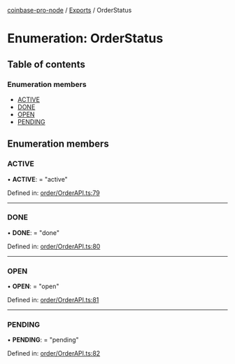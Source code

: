 [coinbase-pro-node](../README.md) / [Exports](../modules.md) / OrderStatus

# Enumeration: OrderStatus

## Table of contents

### Enumeration members

- [ACTIVE](orderstatus.md#active)
- [DONE](orderstatus.md#done)
- [OPEN](orderstatus.md#open)
- [PENDING](orderstatus.md#pending)

## Enumeration members

### ACTIVE

• **ACTIVE**: = "active"

Defined in: [order/OrderAPI.ts:79](https://github.com/bennycode/coinbase-pro-node/blob/baa73d4/src/order/OrderAPI.ts#L79)

---

### DONE

• **DONE**: = "done"

Defined in: [order/OrderAPI.ts:80](https://github.com/bennycode/coinbase-pro-node/blob/baa73d4/src/order/OrderAPI.ts#L80)

---

### OPEN

• **OPEN**: = "open"

Defined in: [order/OrderAPI.ts:81](https://github.com/bennycode/coinbase-pro-node/blob/baa73d4/src/order/OrderAPI.ts#L81)

---

### PENDING

• **PENDING**: = "pending"

Defined in: [order/OrderAPI.ts:82](https://github.com/bennycode/coinbase-pro-node/blob/baa73d4/src/order/OrderAPI.ts#L82)
